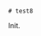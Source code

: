                                                                                                                                                                              # test8

Init.

